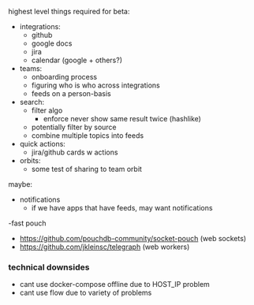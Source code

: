highest level things required for beta:

  - integrations:
      - github
      - google docs
      - jira
      - calendar (google + others?)
  - teams:
    - onboarding process
    - figuring who is who across integrations
    - feeds on a person-basis
  - search:
    - filter algo
      - enforce never show same result twice (hashlike)
    - potentially filter by source
    - combine multiple topics into feeds
  - quick actions:
    - jira/github cards w actions
  - orbits:
    - some test of sharing to team orbit

maybe:

  - notifications
    - if we have apps that have feeds, may want notifications


-fast pouch
  - https://github.com/pouchdb-community/socket-pouch (web sockets)
  - https://github.com/jkleinsc/telegraph (web workers)


### technical downsides

- cant use docker-compose offline due to HOST_IP problem
- cant use flow due to variety of problems
